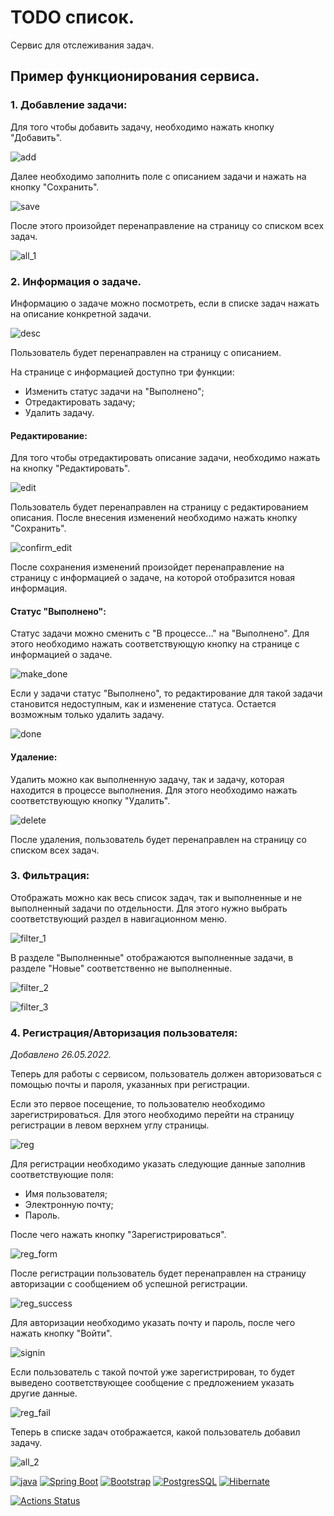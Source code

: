 # TODO список.

Сервис для отслеживания задач.

## Пример функционирования сервиса.

### 1. Добавление задачи:

Для того чтобы добавить задачу, необходимо нажать кнопку "Добавить".

![add](docs/add.jpg)

Далее необходимо заполнить поле с описанием задачи и нажать на кнопку "Сохранить".

![save](docs/save.jpg)

После этого произойдет перенаправление на страницу со списком всех задач.

![all_1](docs/all_1.jpg)

### 2. Информация о задаче.

Информацию о задаче можно посмотреть, если в списке задач нажать на описание конкретной задачи.

![desc](docs/desc.jpg)

Пользователь будет перенаправлен на страницу с описанием.

На странице с информацией доступно три функции:

- Изменить статус задачи на "Выполнено";
- Отредактировать задачу;
- Удалить задачу.

#### Редактирование:

Для того чтобы отредактировать описание задачи, необходимо нажать на кнопку "Редактировать".

![edit](docs/edit.jpg)

Пользователь будет перенаправлен на страницу с редактированием описания. После внесения изменений
необходимо нажать кнопку "Сохранить".

![confirm_edit](docs/confirm_edit.jpg)

После сохранения изменений произойдет перенаправление на страницу с информацией о задаче, на которой 
отобразится новая информация.

#### Статус "Выполнено":

Статус задачи можно сменить с "В процессе..." на "Выполнено". Для этого необходимо нажать соответствующую
кнопку на странице с информацией о задаче.

![make_done](docs/make_done.jpg)

Если у задачи статус "Выполнено", то редактирование для такой задачи становится недоступным, 
как и изменение статуса. Остается возможным только удалить задачу.

![done](docs/done.jpg)

#### Удаление:

Удалить можно как выполненную задачу, так и задачу, которая находится в процессе выполнения. Для этого
необходимо нажать соответствующую кнопку "Удалить".

![delete](docs/delete.jpg)

После удаления, пользователь будет перенаправлен на страницу со списком всех задач.

### 3. Фильтрация:

Отображать можно как весь список задач, так и выполненные и не выполненный задачи по отдельности. Для этого
нужно выбрать соответствующий раздел в навигационном меню.

![filter_1](docs/filter_1.jpg)

В разделе "Выполненные" отображаются выполненные задачи, в разделе "Новые" соответственно не выполненные.

![filter_2](docs/filter_2.jpg)

![filter_3](docs/filter_3.jpg)

### 4. Регистрация/Авторизация пользователя:

*Добавлено 26.05.2022.*

Теперь для работы с сервисом, пользователь должен авторизоваться с помощью почты и пароля, 
указанных при регистрации.

Если это первое посещение, то пользователю необходимо зарегистрироваться. Для этого необходимо перейти на страницу
регистрации в левом верхнем углу страницы.

![reg](docs/reg.jpg)

Для регистрации необходимо указать следующие данные заполнив соответствующие поля:

- Имя пользователя;
- Электронную почту;
- Пароль.

После чего нажать кнопку "Зарегистрироваться".

![reg_form](docs/reg_form.jpg)

После регистрации пользователь будет перенаправлен на страницу авторизации с сообщением об успешной регистрации. 

![reg_success](docs/reg_success.jpg)

Для авторизации необходимо указать почту и пароль, после чего нажать кнопку "Войти".

![signin](docs/signin.jpg)

Если пользователь с такой почтой уже зарегистрирован, то будет выведено соответствующее сообщение с предложением 
указать другие данные.

![reg_fail](docs/reg_fail.jpg)

Теперь в списке задач отображается, какой пользователь добавил задачу.

![all_2](docs/all_2.jpg)

[![java](https://img.shields.io/badge/Java-ED8B00?style=for-the-badge&logo=java&logoColor=white)](https://www.java.com/)
[![Spring Boot](https://img.shields.io/badge/Spring_Boot-F2F4F9?style=for-the-badge&logo=spring-boot)](https://spring.io/projects/spring-boot)
[![Bootstrap](https://img.shields.io/badge/Bootstrap-563D7C?style=for-the-badge&logo=bootstrap&logoColor=white)](https://getbootstrap.com/)
[![PostgresSQL](https://img.shields.io/badge/PostgreSQL-316192?style=for-the-badge&logo=postgresql&logoColor=white)](https://www.postgresql.org/)
[![Hibernate](https://img.shields.io/badge/Hibernate-59666C?style=for-the-badge&logo=Hibernate&logoColor=white)](https://hibernate.org/)

[![Actions Status](https://github.com/alxkzncoff/job4j_todo/workflows/java-ci/badge.svg)](https://github.com/alxkzncoff/job4j_todo/actions)